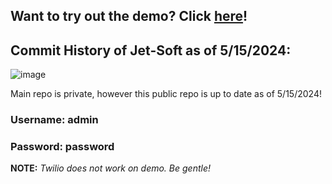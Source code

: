 ## Want to try out the demo? Click [here](https://demo.d1wdt1x8648ubf.amplifyapp.com/)!

## Commit History of Jet-Soft as of 5/15/2024:
![image](https://github.com/niksuyko/jet-soft-public/assets/152563000/36fa1d95-010b-4699-8e59-3a1cc0984427)

Main repo is private, however this public repo is up to date as of 5/15/2024!

### Username: admin
### Password: password

**NOTE:** *Twilio does not work on demo. Be gentle!*
